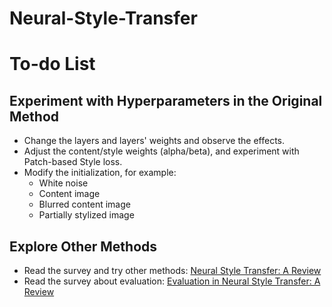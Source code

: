 # Neural-Style-Transfer
# To-do List

## Experiment with Hyperparameters in the Original Method
- Change the layers and layers' weights and observe the effects.
- Adjust the content/style weights (alpha/beta), and experiment with Patch-based Style loss.
- Modify the initialization, for example:
    - White noise
    - Content image
    - Blurred content image
    - Partially stylized image

## Explore Other Methods
- Read the survey and try other methods: [Neural Style Transfer: A Review](https://arxiv.org/pdf/1705.04058)
- Read the survey about evaluation: [Evaluation in Neural Style Transfer: A Review](https://arxiv.org/pdf/2401.17109)